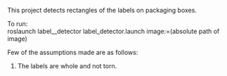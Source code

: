 This project detects rectangles of the labels on packaging boxes. 

To run:<br/>
roslaunch label__detector label_detector.launch image:=(absolute path of image)

Few of the assumptions made are as follows:
1. The labels are whole and not torn. 
